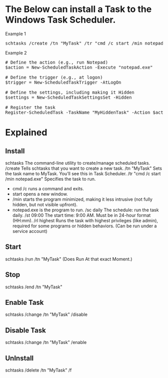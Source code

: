 
# The Below can install a Task to the Windows Task Scheduler.

Example 1
<pre>
schtasks /create /tn "MyTask" /tr "cmd /c start /min notepad.exe" /sc daily /st 09:00 /rl highest
</pre>

Example 2
<pre>
# Define the action (e.g., run Notepad)
$action = New-ScheduledTaskAction -Execute "notepad.exe"

# Define the trigger (e.g., at logon)
$trigger = New-ScheduledTaskTrigger -AtLogOn

# Define the settings, including making it Hidden
$settings = New-ScheduledTaskSettingsSet -Hidden

# Register the task
Register-ScheduledTask -TaskName "MyHiddenTask" -Action $action -Trigger $trigger -Settings $settings
</pre>

# Explained

## Install
schtasks	The command-line utility to create/manage scheduled tasks.
/create	Tells schtasks that you want to create a new task.
/tn "MyTask"	Sets the task name to MyTask. You’ll see this in Task Scheduler.
/tr "cmd /c start /min notepad.exe"	Specifies the task to run.
- cmd /c runs a command and exits.
- start opens a new window.
- /min starts the program minimized, making it less intrusive (not fully hidden, but not visible upfront).
- notepad.exe is the program to run.
/sc daily	The schedule: run the task daily.
/st 09:00	The start time: 9:00 AM. Must be in 24-hour format (HH:mm).
/rl highest	Runs the task with highest privileges (like admin), required for some programs or hidden behaviors. (Can be run under a service account)

## Start
schtasks /run /tn "MyTask" (Does Run At that exact Moment.)

## Stop
schtasks /end /tn "MyTask"

## Enable Task
schtasks /change /tn "MyTask" /disable

## Disable Task
schtasks /change /tn "MyTask" /enable

## UnInstall
schtasks /delete /tn "MyTask" /f

